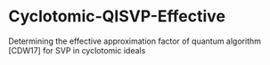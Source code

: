# Cyclotomic-QISVP-Effective
Determining the effective approximation factor of quantum algorithm [CDW17] for SVP in cyclotomic ideals

